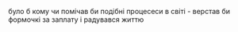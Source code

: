 було б кому чи помічав би подібні процесеси в світі - верстав би формочкі за заплату і радувався життю